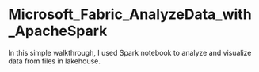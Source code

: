 # Microsoft_Fabric_AnalyzeData_with_ApacheSpark
 In this simple walkthrough, I used Spark notebook to analyze and visualize data from files in lakehouse.

